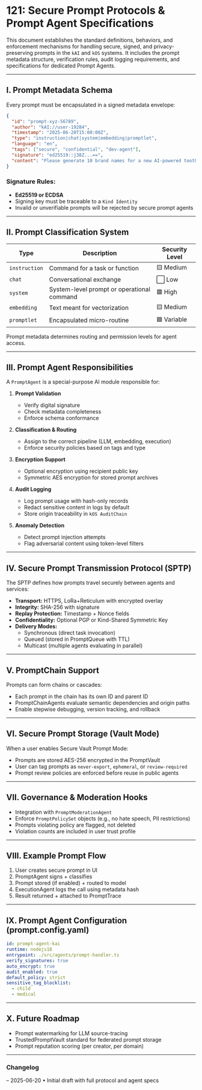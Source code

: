 # 121: Secure Prompt Protocols & Prompt Agent Specifications

This document establishes the standard definitions, behaviors, and enforcement mechanisms for handling secure, signed, and privacy-preserving prompts in the `kAI` and `kOS` systems. It includes the prompt metadata structure, verification rules, audit logging requirements, and specifications for dedicated Prompt Agents.

---

## I. Prompt Metadata Schema

Every prompt must be encapsulated in a signed metadata envelope:

```json
{
  "id": "prompt-xyz-56789",
  "author": "kAI://user-19284",
  "timestamp": "2025-06-20T15:00:00Z",
  "type": "instruction|chat|system|embedding|promptlet",
  "language": "en",
  "tags": ["secure", "confidential", "dev-agent"],
  "signature": "ed25519::j38Z...==",
  "content": "Please generate 10 brand names for a new AI-powered toothbrush."
}
```

### Signature Rules:

- **Ed25519 or ECDSA**
- Signing key must be traceable to a `Kind Identity`
- Invalid or unverifiable prompts will be rejected by secure prompt agents

---

## II. Prompt Classification System

| Type          | Description                                | Security Level |
| ------------- | ------------------------------------------ | -------------- |
| `instruction` | Command for a task or function             | 🟨 Medium      |
| `chat`        | Conversational exchange                    | ⬜ Low          |
| `system`      | System-level prompt or operational command | 🟥 High        |
| `embedding`   | Text meant for vectorization               | 🟨 Medium      |
| `promptlet`   | Encapsulated micro-routine                 | 🟦 Variable    |

Prompt metadata determines routing and permission levels for agent access.

---

## III. Prompt Agent Responsibilities

A `PromptAgent` is a special-purpose AI module responsible for:

1. **Prompt Validation**

   - Verify digital signature
   - Check metadata completeness
   - Enforce schema conformance

2. **Classification & Routing**

   - Assign to the correct pipeline (LLM, embedding, execution)
   - Enforce security policies based on tags and type

3. **Encryption Support**

   - Optional encryption using recipient public key
   - Symmetric AES encryption for stored prompt archives

4. **Audit Logging**

   - Log prompt usage with hash-only records
   - Redact sensitive content in logs by default
   - Store origin traceability in `kOS AuditChain`

5. **Anomaly Detection**

   - Detect prompt injection attempts
   - Flag adversarial content using token-level filters

---

## IV. Secure Prompt Transmission Protocol (SPTP)

The SPTP defines how prompts travel securely between agents and services:

- **Transport:** HTTPS, LoRa+Reticulum with encrypted overlay
- **Integrity:** SHA-256 with signature
- **Replay Protection:** Timestamp + Nonce fields
- **Confidentiality:** Optional PGP or Kind-Shared Symmetric Key
- **Delivery Modes:**
  - Synchronous (direct task invocation)
  - Queued (stored in PromptQueue with TTL)
  - Multicast (multiple agents evaluating in parallel)

---

## V. PromptChain Support

Prompts can form chains or cascades:

- Each prompt in the chain has its own ID and parent ID
- PromptChainAgents evaluate semantic dependencies and origin paths
- Enable stepwise debugging, version tracking, and rollback

---

## VI. Secure Prompt Storage (Vault Mode)

When a user enables Secure Vault Prompt Mode:

- Prompts are stored AES-256 encrypted in the PromptVault
- User can tag prompts as `never-export`, `ephemeral`, or `review-required`
- Prompt review policies are enforced before reuse in public agents

---

## VII. Governance & Moderation Hooks

- Integration with `PromptModerationAgent`
- Enforce `PromptPolicySet` objects (e.g., no hate speech, PII restrictions)
- Prompts violating policy are flagged, not deleted
- Violation counts are included in user trust profile

---

## VIII. Example Prompt Flow

1. User creates secure prompt in UI
2. PromptAgent signs + classifies
3. Prompt stored (if enabled) + routed to model
4. ExecutionAgent logs the call using metadata hash
5. Result returned + attached to PromptTrace

---

## IX. Prompt Agent Configuration (prompt.config.yaml)

```yaml
id: prompt-agent-kai
runtime: nodejs18
entrypoint: ./src/agents/prompt-handler.ts
verify_signatures: true
auto_encrypt: true
audit_enabled: true
default_policy: strict
sensitive_tag_blocklist:
  - child
  - medical
```

---

## X. Future Roadmap

- Prompt watermarking for LLM source-tracing
- TrustedPromptVault standard for federated prompt storage
- Prompt reputation scoring (per creator, per domain)

---

### Changelog

– 2025-06-20 • Initial draft with full protocol and agent specs

